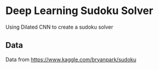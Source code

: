 # Deep Learning Sudoku Solver
Using Dilated CNN to create a sudoku solver

## Data
Data from https://www.kaggle.com/bryanpark/sudoku
